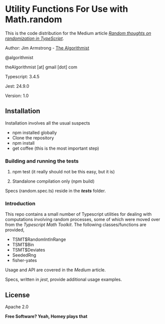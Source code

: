 # Utility Functions For Use with Math.random

This is the code distribution for the Medium article [_Random thoughts on randomization in TypeScript_](https://medium.com/ngconf/random-thoughts-on-randomization-in-typescript-2fab94ea0f12).

Author:  Jim Armstrong - [The Algorithmist]

@algorithmist

theAlgorithmist [at] gmail [dot] com

Typescript: 3.4.5

Jest: 24.9.0

Version: 1.0


## Installation

Installation involves all the usual suspects

  - npm installed globally
  - Clone the repository
  - npm install
  - get coffee (this is the most important step)


### Building and running the tests

1. npm test (it really should not be this easy, but it is)

2. Standalone compilation only (npm build)

Specs (random.spec.ts) reside in the ___tests___ folder.


### Introduction

This repo contains a small number of Typescript utilities for dealing with computations involving random processes, some of which were moved over from the _Typescript Math Toolkit_.  The following classes/functions are provided,

- TSMT$RandomIntInRange
- TSMT$Bin
- TSMT$Deviates
- SeededRng
- fisher-yates

Usage and API are covered in the _Medium_ article.

Specs, written in _jest_, provide additional usage examples.


License
----

Apache 2.0

**Free Software? Yeah, Homey plays that**

[//]: # (kudos http://stackoverflow.com/questions/4823468/store-comments-in-markdown-syntax)

[The Algorithmist]: <http://algorithmist.net>

